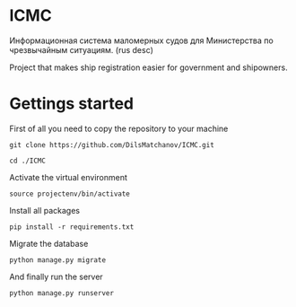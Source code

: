 # ICMC
Информационная система маломерных судов для Министерства по чрезвычайным ситуациям. (rus desc)

Project that makes ship registration easier for government and shipowners.

# Gettings started

First of all you need to copy the repository to your machine
```
git clone https://github.com/DilsMatchanov/ICMC.git

cd ./ICMC
```

Activate the virtual environment
```
source projectenv/bin/activate
```

Install all packages
```
pip install -r requirements.txt
```

Migrate the database
```
python manage.py migrate
```

And finally run the server
```
python manage.py runserver
```
